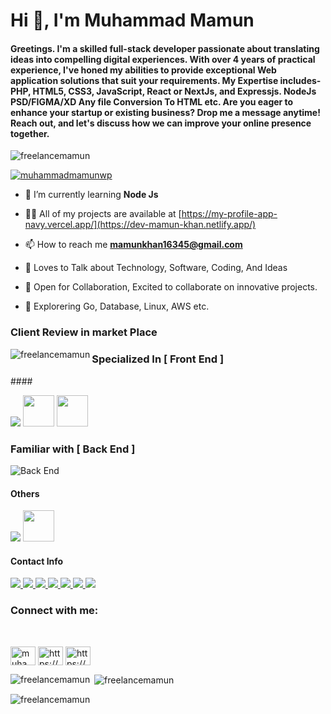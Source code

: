 <h1 align="left">Hi 👋, I'm Muhammad Mamun</h1>
<h4 align="left">
Greetings. I'm a skilled full-stack developer passionate about translating ideas into compelling digital experiences. With over 4 years of practical experience, I've honed my abilities to provide exceptional Web application solutions that suit your requirements. My Expertise includes- PHP, HTML5, CSS3, JavaScript, React or NextJs, and Expressjs. NodeJs PSD/FIGMA/XD Any file Conversion To HTML etc. Are you eager to enhance your startup or existing business? Drop me a message anytime! Reach out, and let's discuss how we can improve your online presence together.
</h3>

<p align="left"> <img src="https://komarev.com/ghpvc/?username=freelancemamun&label=Profile%20views&color=0e75b6&style=flat" alt="freelancemamun" /> </p>
<p align="left"> <a href="https://twitter.com/muhammadmamunwp" target="blank"><img src="https://img.shields.io/twitter/follow/muhammadmamunwp?logo=twitter&style=for-the-badge" alt="muhammadmamunwp" /></a> </p>

- 🌱 I’m currently learning **Node Js**

- 👨‍💻 All of my projects are available at [https://my-profile-app-navy.vercel.app/](https://dev-mamun-khan.netlify.app/)

- 📫 How to reach me **mamunkhan16345@gmail.com**


- 💬 Loves to Talk about Technology, Software, Coding, And Ideas
- 🤝 Open for Collaboration, Excited to collaborate on innovative projects.
- 🌱 Explorering Go, Database, Linux, AWS etc.

<h3 align="left">Client Review in market Place</h3>

<p><img align="left" src="https://res.cloudinary.com/daav4j7jt/image/upload/v1724094480/kdiscyr6tetk6fmrghcx.png" alt="freelancemamun" /></p>


<h3 align="">Specialized In [ Front End ]</h3>
#### 

<img src="https://skillicons.dev/icons?i=ts,next,tailwind,redux" /> <img src="https://encrypted-tbn0.gstatic.com/images?q=tbn:ANd9GcRW3Rlc7xaKXDRc67zoXeoNbzQRgd8-nsq6dA&s" width="50" /> <img src="https://seeklogo.com/images/R/react-query-logo-1340EA4CE9-seeklogo.com.png" width="50" />
<h3 align="">Familiar with [ Back End ]</h3>

![Back End](https://skillicons.dev/icons?i=nodejs,express,mongodb,prisma)

#### Others

<img src="https://skillicons.dev/icons?i=linux,figma,supabase" /> <img src="./public/icons/notions.svg" width="50" />

#### Contact Info

<a href="">
    <img src="https://img.shields.io/badge/Email_me-323330?style=for-the-badge&logo=Gmail&logoColor=white" />
</a>
<a href="">
   <img src="https://img.shields.io/badge/Portfolio-323330?style=for-the-badge&logo=Google-Chrome&logoColor=white" />
</a>
 <a href="">
       <img src="https://img.shields.io/badge/Linkedin-323330?style=for-the-badge&logo=linkedin&logoColor=white" />
    </a>
    
 <a href="">
       <img src="https://img.shields.io/badge/Facebook-323330?style=for-the-badge&logo=facebook&logoColor=white" />
    </a>
 
  <a href="">
       <img src="https://img.shields.io/badge/Twitter-323330?style=for-the-badge&logo=twitter&logoColor=white" />
    </a>
<a href="">
       <img src="https://img.shields.io/badge/leetcode-323330?style=for-the-badge&logo=leetcode&logoColor=white" />
    </a>

<a href="">
       <img src="https://img.shields.io/badge/dev.to-323330?style=for-the-badge&logo=dev.to&logoColor=white" />
    </a>

<br  />





<h3 align="left">Connect with me:</h3>
<br  />
<p align="left">
<a href="https://twitter.com/muhammadmamunwp" target="blank"><img align="center" src="https://raw.githubusercontent.com/rahuldkjain/github-profile-readme-generator/master/src/images/icons/Social/twitter.svg" alt="muhammadmamunwp" height="30" width="40" /></a>
<a href="https://linkedin.com/in/https://www.linkedin.com/in/muhammad-mamun-5010b3265/" target="blank"><img align="center" src="https://raw.githubusercontent.com/rahuldkjain/github-profile-readme-generator/master/src/images/icons/Social/linked-in-alt.svg" alt="https://www.linkedin.com/in/muhammad-mamun-5010b3265/" height="30" width="40" /></a>
<a href="https://fb.com/https://www.facebook.com/mamun16345" target="blank"><img align="center" src="https://raw.githubusercontent.com/rahuldkjain/github-profile-readme-generator/master/src/images/icons/Social/facebook.svg" alt="https://www.facebook.com/mamun16345" height="30" width="40" /></a>
</p>


<p><img align="left" src="https://github-readme-stats.vercel.app/api/top-langs?username=freelancemamun&show_icons=true&locale=en&layout=compact" alt="freelancemamun" /></p>

<p>&nbsp;<img align="center" src="https://github-readme-stats.vercel.app/api?username=freelancemamun&show_icons=true&locale=en" alt="freelancemamun" /></p>

<p><img align="center" src="https://github-readme-streak-stats.herokuapp.com/?user=freelancemamun&" alt="freelancemamun" /></p>



















